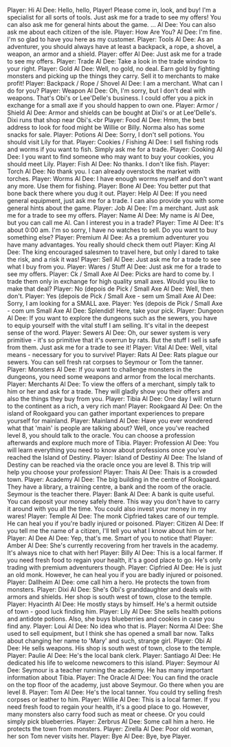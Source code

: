 Player: Hi
Al Dee: Hello, hello, Player! Please come in, look, and buy! I'm a specialist for all sorts of tools. Just ask me for a trade to see my offers! You can also ask me for general hints about the game. ...
Al Dee: You can also ask me about each citizen of the isle.
Player: How Are You?
Al Dee: I'm fine. I'm so glad to have you here as my customer.
Player: Tools
Al Dee: As an adventurer, you should always have at least a backpack, a rope, a shovel, a weapon, an armor and a shield.
Player: offer
Al Dee: Just ask me for a trade to see my offers.
Player: Trade
Al Dee: Take a look in the trade window to your right.
Player: Gold
Al Dee: Well, no gold, no deal. Earn gold by fighting monsters and picking up the things they carry. Sell it to merchants to make profit!
Player: Backpack / Rope / Shovel
Al Dee: I am a merchant. What can I do for you?
Player: Weapon
Al Dee: Oh, I'm sorry, but I don't deal with weapons. That's Obi's or Lee'Delle's business. I could offer you a pick in exchange for a small axe if you should happen to own one.
Player: Armor / Shield
Al Dee: Armor and shields can be bought at Dixi's or at Lee'Delle's. Dixi runs that shop near Obi's.<br
Player: Food
Al Dee: Hmm, the best address to look for food might be Willie or Billy. Norma also has some snacks for sale.
Player: Potions
Al Dee: Sorry, I don't sell potions. You should visit Lily for that.
Player: Cookies / Fishing
Al Dee: I sell fishing rods and worms if you want to fish. Simply ask me for a trade.
Player: Cooking
Al Dee: I you want to find someone who may want to buy your cookies, you should meet Lily.
Player: Fish
Al Dee: No thanks. I don't like fish.
Player: Torch
Al Dee: No thank you. I can already overstock the market with torches.
Player: Worms
Al Dee: I have enough worms myself and don't want any more. Use them for fishing.
Player: Bone
Al Dee: You better put that bone back there where you dug it out.
Player: Help
Al Dee: If you need general equipment, just ask me for a trade. I can also provide you with some general hints about the game.
Player: Job
Al Dee: I'm a merchant. Just ask me for a trade to see my offers.
Player: Name
Al Dee: My name is Al Dee, but you can call me Al. Can I interest you in a trade?
Player: Time
Al Dee: It's about 0:00 am. I'm so sorry, I have no watches to sell. Do you want to buy something else?
Player: Premium
Al Dee: As a premium adventurer you have many advantages. You really should check them out!
Player: King
Al Dee: The king encouraged salesmen to travel here, but only I dared to take the risk, and a risk it was!
Player: Sell
Al Dee: Just ask me for a trade to see what I buy from you.
Player: Wares / Stuff
Al Dee: Just ask me for a trade to see my offers.
Player: Ck / Small Axe
Al Dee: Picks are hard to come by. I trade them only in exchange for high quality small axes. Would you like to make that deal?
Player: No (depois de Pick / Small Axe
Al Dee: Well, then don't.
Player: Yes (depois de Pick / Small Axe - sem um Small Axe
Al Dee: Sorry, I am looking for a SMALL axe.
Player: Yes (depois de Pick / Small Axe - com um Small Axe
Al Dee: Splendid! Here, take your pick.
Player: Dungeon
Al Dee: If you want to explore the dungeons such as the sewers, you have to equip yourself with the vital stuff I am selling. It's vital in the deepest sense of the word.
Player: Sewers
Al Dee: Oh, our sewer system is very primitive - it's so primitive that it's overrun by rats. But the stuff I sell is safe from them. Just ask me for a trade to see it!
Player: Vital
Al Dee: Well, vital means - necessary for you to survive!
Player: Rats
Al Dee: Rats plague our sewers. You can sell fresh rat corpses to Seymour or Tom the tanner.
Player: Monsters
Al Dee: If you want to challenge monsters in the dungeons, you need some weapons and armor from the local merchants.
Player: Merchants
Al Dee: To view the offers of a merchant, simply talk to him or her and ask for a trade. They will gladly show you their offers and also the things they buy from you.
Player: Tibia
Al Dee: One day I will return to the continent as a rich, a very rich man!
Player: Rookgaard
Al Dee: On the island of Rookgaard you can gather important experiences to prepare yourself for mainland.
Player: Mainland
Al Dee: Have you ever wondered what that 'main' is people are talking about? Well, once you've reached level 8, you should talk to the oracle. You can choose a profession afterwards and explore much more of Tibia.
Player: Profession
Al Dee: You will learn everything you need to know about professions once you've reached the Island of Destiny.
Player: Island of Destiny
Al Dee: The Island of Destiny can be reached via the oracle once you are level 8. This trip will help you choose your profession!
Player: Thais
Al Dee: Thais is a crowded town.
Player: Academy
Al Dee: The big building in the centre of Rookgaard. They have a library, a training centre, a bank and the room of the oracle. Seymour is the teacher there.
Player: Bank
Al Dee: A bank is quite useful. You can deposit your money safely there. This way you don't have to carry it around with you all the time. You could also invest your money in my wares!
Player: Temple
Al Dee: The monk Cipfried takes care of our temple. He can heal you if you're badly injured or poisoned.
Player: Citizen
Al Dee: If you tell me the name of a citizen, I'll tell you what I know about him or her.
Player: Al Dee
Al Dee: Yep, that's me. Smart of you to notice that!
Player: Amber
Al Dee: She's currently recovering from her travels in the academy. It's always nice to chat with her!
Player: Billy
Al Dee: This is a local farmer. If you need fresh food to regain your health, it's a good place to go. He's only trading with premium adventurers though.
Player: Cipfried
Al Dee: He is just an old monk. However, he can heal you if you are badly injured or poisoned.
Player: Dallheim
Al Dee: ome call him a hero. He protects the town from monsters.
Player: Dixi
Al Dee: She's Obi's granddaughter and deals with armors and shields. Her shop is south west of town, close to the temple.
Player: Hyacinth
Al Dee: He mostly stays by himself. He's a hermit outside of town - good luck finding him.
Player: Lily
Al Dee: She sells health potions and antidote potions. Also, she buys blueberries and cookies in case you find any.
Player: Loui
Al Dee: No idea who that is.
Player: Norma
Al Dee: She used to sell equipment, but I think she has opened a small bar now. Talks about changing her name to 'Mary' and such, strange girl.
Player: Obi
Al Dee: He sells weapons. His shop is south west of town, close to the temple.
Player: Paulie
Al Dee: He's the local bank clerk.
Player: Santiago
Al Dee: He dedicated his life to welcome newcomers to this island.
Player: Seymour
Al Dee: Seymour is a teacher running the academy. He has many important information about Tibia.
Player: The Oracle
Al Dee: You can find the oracle on the top floor of the academy, just above Seymour. Go there when you are level 8.
Player: Tom
Al Dee: He's the local tanner. You could try selling fresh corpses or leather to him.
Player: Willie
Al Dee: This is a local farmer. If you need fresh food to regain your health, it's a good place to go. However, many monsters also carry food such as meat or cheese. Or you could simply pick blueberries.
Player: Zerbrus
Al Dee: Some call him a hero. He protects the town from monsters.
Player: Zirella
Al Dee: Poor old woman, her son Tom never visits her.
Player: Bye
Al Dee: Bye, bye Player.